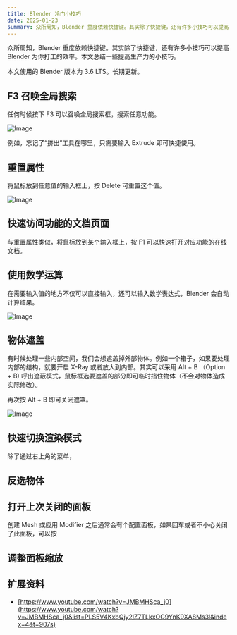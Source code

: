 ```yaml
---
title: Blender 冷门小技巧
date: 2025-01-23
summary: 众所周知，Blender 重度依赖快捷键。其实除了快捷键，还有许多小技巧可以提高 Blender 为你打工的效率。本文总结一些提高生产力的小技巧。
---
```



众所周知，Blender 重度依赖快捷键。其实除了快捷键，还有许多小技巧可以提高 Blender 为你打工的效率。本文总结一些提高生产力的小技巧。

本文使用的 Blender 版本为 3.6 LTS。长期更新。

## F3 召唤全局搜索

任何时候按下 F3 可以召唤全局搜索框，搜索任意功能。

![Image](/image/post/6b97741e-dc98-4598-835c-d52921a4bf0c_Screenshot_2024-03-31_at_17.35.26.png)

例如，忘记了“挤出”工具在哪里，只需要输入 Extrude 即可快捷使用。

## 重置属性

将鼠标放到任意值的输入框上，按 Delete 可重置这个值。

![Image](/image/post/0f614756-fe20-43f1-8bfe-b19dad83bd97_Screenshot_2024-03-31_at_17.37.43.png)

## 快速访问功能的文档页面

与重置属性类似，将鼠标放到某个输入框上，按 F1 可以快速打开对应功能的在线文档。

## 使用数学运算

在需要输入值的地方不仅可以直接输入，还可以输入数学表达式，Blender 会自动计算结果。

![Image](/image/post/5c2acafc-5606-42e4-bc13-d1e85e1e36a7_Screenshot_2024-03-31_at_17.39.09.png)

## 物体遮盖

有时候处理一些内部空间，我们会想遮盖掉外部物体。例如一个箱子，如果要处理内部的结构，就要开启 X-Ray 或者放大到内部。其实可以采用 Alt + B （Option + B) 呼出遮蔽模式，鼠标框选要遮盖的部分即可临时挡住物体（不会对物体造成实际修改）。

再次按 Alt + B 即可关闭遮罩。

![Image](/image/post/f62f1362-3f50-4574-80b3-cfebfaf144cf_Screenshot_2024-03-31_at_17.43.38.png)

## 快速切换渲染模式

除了通过右上角的菜单，



## 反选物体

## 打开上次关闭的面板

创建 Mesh 或应用 Modifier 之后通常会有个配置面板，如果回车或者不小心关闭了此面板，可以按

## 调整面板缩放



## 扩展资料
- [https://www.youtube.com/watch?v=JMBMHSca_j0](https://www.youtube.com/watch?v=JMBMHSca_j0&list=PLS5V4KxbQjy2lZ7TLkxOG9YnK9XA8Ms3l&index=4&t=907s)


